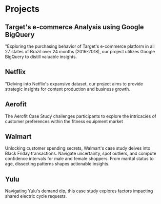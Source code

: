 # Projects
## Target's e-commerce Analysis using Google BigQuery
"Exploring the purchasing behavior of Target's e-commerce platform in all 27 states of Brazil over 24 months (2016-2018), our project utilizes Google BigQuery to distill valuable insights. 
## Netflix
"Delving into Netflix's expansive dataset, our project aims to provide strategic insights for content production and business growth. 
## Aerofit
The Aerofit Case Study challenges participants to explore the intricacies of customer preferences within the fitness equipment market
## Walmart
Unlocking customer spending secrets, Walmart's case study delves into Black Friday transactions. Navigate uncertainty, spot outliers, and compute confidence intervals for male and female shoppers. From marital status to age, dissecting patterns shapes actionable insights.
## Yulu
Navigating Yulu's demand dip, this case study explores factors impacting shared electric cycle requests.
